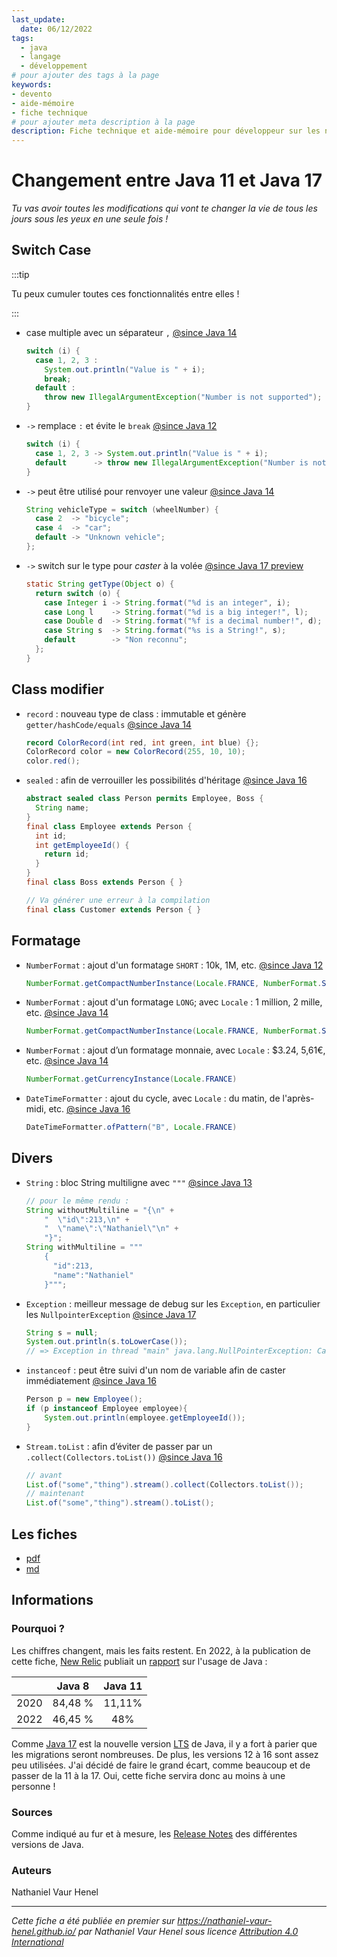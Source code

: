 ```yaml
---
last_update:
  date: 06/12/2022
tags:
  - java
  - langage
  - développement
# pour ajouter des tags à la page
keywords:
- devento
- aide-mémoire
- fiche technique
# pour ajouter meta description à la page
description: Fiche technique et aide-mémoire pour développeur sur les nouveautés de Java 11 à Java 17
---
```


# Changement entre Java 11 et Java 17

_Tu vas avoir toutes les modifications qui vont te changer la vie de tous les jours sous les yeux en une seule fois !_

## Switch Case

:::tip

Tu peux cumuler toutes ces fonctionnalités entre elles !

:::

- case multiple avec un
  séparateur `,` [@since Java 14](https://www.oracle.com/java/technologies/javase/14all-relnotes.html#NewFeature)
  ```java
  switch (i) {
    case 1, 2, 3 :
      System.out.println("Value is " + i);
      break;
    default :
      throw new IllegalArgumentException("Number is not supported");
  }
  ```
- `->` remplace `:` et évite
  le `break` [@since Java 12](https://www.oracle.com/java/technologies/javase/12all-relnotes.html#NewFeature)

  ```java
  switch (i) {
    case 1, 2, 3 -> System.out.println("Value is " + i);
    default      -> throw new IllegalArgumentException("Number is not supported");
  }
  ```

- `->` peut être utilisé pour renvoyer une
  valeur [@since Java 14](https://www.oracle.com/java/technologies/javase/14all-relnotes.html#NewFeature)
  ```java
  String vehicleType = switch (wheelNumber) {
    case 2  -> "bicycle";
    case 4  -> "car";
    default -> "Unknown vehicle";
  };
  ```
- `->` switch sur le type pour _caster_ à la
  volée [@since Java 17 preview](https://www.oracle.com/java/technologies/javase/17all-relnotes.html#NewFeature)
  ```java
  static String getType(Object o) {
    return switch (o) {
      case Integer i -> String.format("%d is an integer", i);
      case Long l    -> String.format("%d is a big integer!", l);
      case Double d  -> String.format("%f is a decimal number!", d);
      case String s  -> String.format("%s is a String!", s);
      default        -> "Non reconnu";
    };
  }
  ```

## Class modifier

- `record` : nouveau type de class : immutable et
  génère `getter/hashCode/equals` [@since Java 14](https://www.oracle.com/java/technologies/javase/14all-relnotes.html#NewFeature)
  ```java
  record ColorRecord(int red, int green, int blue) {};
  ColorRecord color = new ColorRecord(255, 10, 10);
  color.red();
  ```
- `sealed` : afin de verrouiller les possibilités
  d'héritage [@since Java 16](https://www.oracle.com/java/technologies/javase/16all-relnotes.html#NewFeature)

  ```java
  abstract sealed class Person permits Employee, Boss {
    String name;
  }
  final class Employee extends Person {
    int id;
    int getEmployeeId() {
      return id;
    }
  }
  final class Boss extends Person { }

  // Va générer une erreur à la compilation
  final class Customer extends Person { }
  ```

## Formatage

- `NumberFormat` : ajout d'un formatage `SHORT` : 10k, 1M,
  etc. [@since Java 12](https://www.oracle.com/java/technologies/javase/12all-relnotes.html#NewFeature)
  ```java
  NumberFormat.getCompactNumberInstance(Locale.FRANCE, NumberFormat.Style.SHORT);
  ```
- `NumberFormat` : ajout d'un formatage `LONG`; avec `Locale` : 1 million, 2 mille,
  etc. [@since Java 14](https://www.oracle.com/java/technologies/javase/14all-relnotes.html#NewFeature)
  ```java
  NumberFormat.getCompactNumberInstance(Locale.FRANCE, NumberFormat.Style.LONG);
  ```
- `NumberFormat` : ajout d’un formatage monnaie, avec `Locale` : $3.24, 5,61€,
  etc. [@since Java 14](https://www.oracle.com/java/technologies/javase/14all-relnotes.html#NewFeature)
  ```java
  NumberFormat.getCurrencyInstance(Locale.FRANCE)
  ```
- `DateTimeFormatter` : ajout du cycle, avec `Locale` : du matin, de l'après-midi,
  etc. [@since Java 16](https://www.oracle.com/java/technologies/javase/16all-relnotes.html#NewFeature)
  ```java
  DateTimeFormatter.ofPattern("B", Locale.FRANCE)
  ```

## Divers

- `String` : bloc String multiligne
  avec `"""` [@since Java 13](https://www.oracle.com/java/technologies/javase/13all-relnotes.html#NewFeature)
  ```java
  // pour le même rendu :
  String withoutMultiline = "{\n" +
      "  \"id\":213,\n" +
      "  \"name\":\"Nathaniel\"\n" +
      "}";
  String withMultiline = """
      {
        "id":213,
        "name":"Nathaniel"
      }""";
  ```
- `Exception` : meilleur message de debug sur les `Exception`, en particulier
  les `NullpointerException` [@since Java 17](https://www.oracle.com/java/technologies/javase/17all-relnotes.html#NewFeature)
  ```java
  String s = null;
  System.out.println(s.toLowerCase());
  // => Exception in thread "main" java.lang.NullPointerException: Cannot invoke "String.toLowerCase()" because "s" is null
  ```
- `instanceof` : peut être suivi d'un nom de variable afin de caster
  immédiatement [@since Java 16](https://www.oracle.com/java/technologies/javase/16all-relnotes.html#NewFeature)
  ```java
  Person p = new Employee();
  if (p instanceof Employee employee){
      System.out.println(employee.getEmployeeId());
  }
  ```
- `Stream.toList` : afin d’éviter de passer par
  un `.collect(Collectors.toList())` [@since Java 16](https://www.oracle.com/java/technologies/javase/16all-relnotes.html#NewFeature)
  ```java
  // avant
  List.of("some","thing").stream().collect(Collectors.toList());
  // maintenant
  List.of("some","thing").stream().toList();
  ```

## Les fiches

- [pdf](java11_17_aide-mémoire.pdf)
- [md](java11_17_aide-mémoire.markdown)

## Informations

### Pourquoi ?

Les chiffres changent, mais les faits restent.
En 2022, à la publication de cette fiche, [New Relic](https://fr.wikipedia.org/wiki/New_Relic) publiait un [rapport](https://newrelic.com/fr/resources/report/2022-state-of-java-ecosystem#toc-java-11-est-la-nouvelle-norme) sur l'usage de Java :

|      | Java 8  | Java 11 |
| :--: | :-----: | :-----: |
| 2020 | 84,48 % | 11,11%  |
| 2022 | 46,45 % |   48%   |

Comme [Java 17](<https://fr.wikipedia.org/wiki/Java_(langage)#Java_SE_17>) est la nouvelle version [LTS](https://fr.wikipedia.org/wiki/Long-term_support) de Java, il y a fort à parier que les migrations seront nombreuses.
De plus, les versions 12 à 16 sont assez peu utilisées. J'ai décidé de faire le grand écart, comme beaucoup et de passer de la 11 à la 17. Oui, cette fiche servira donc au moins à une personne !

### Sources

Comme indiqué au fur et à mesure, les [Release Notes](https://www.oracle.com/java/technologies/java-se-glance.html) des différentes versions de Java.

### Auteurs

Nathaniel Vaur Henel

---

_Cette fiche a été publiée en premier sur https://nathaniel-vaur-henel.github.io/ par Nathaniel Vaur Henel sous licence [Attribution 4.0 International](https://creativecommons.org/licenses/by/4.0/)_

